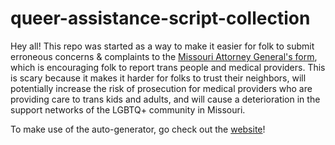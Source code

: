 # queer-assistance-script-collection

Hey all! This repo was started as a way to make it easier for folk to submit erroneous concerns & complaints to the [Missouri Attorney General's form](https://ago.mo.gov/file-a-complaint/transgender-center-concerns), which is encouraging folk to report trans people and medical providers. This is scary because it makes it harder for folks to trust their neighbors, will potentially increase the risk of prosecution for medical providers who are providing care to trans kids and adults, and will cause a deterioration in the support networks of the LGBTQ+ community in Missouri.

To make use of the auto-generator, go check out the [website](https://pamplemoussecache.github.io/queer-assistance-script-collection/)!
